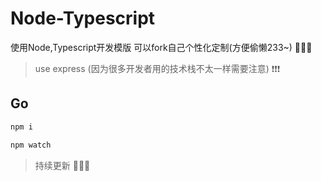 # Node-Typescript

使用Node,Typescript开发模版 可以fork自己个性化定制(方便偷懒233~) 🤗🤗🤗

> use express (因为很多开发者用的技术栈不太一样需要注意) ❗❗❗

## Go
``` bash
npm i

npm watch
```

> 持续更新 💖💖💖